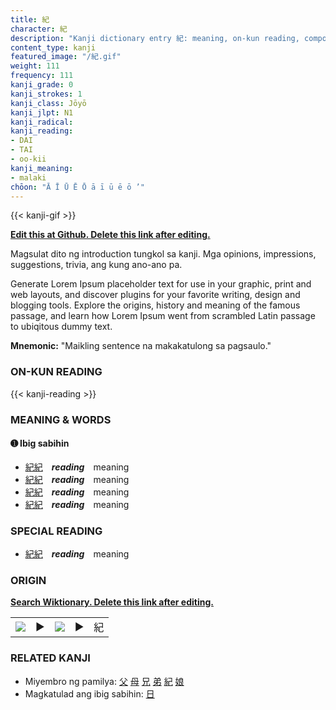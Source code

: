 ```yaml
---
title: 紀
character: 紀
description: "Kanji dictionary entry 紀: meaning, on-kun reading, compounds, origin, related kanji"
content_type: kanji
featured_image: "/紀.gif"
weight: 111
frequency: 111
kanji_grade: 0
kanji_strokes: 1
kanji_class: Jōyō
kanji_jlpt: N1
kanji_radical: 
kanji_reading: 
- DAI
- TAI
- oo-kii
kanji_meaning:
- malaki
chōon: "Ā Ī Ū Ē Ō ā ī ū ē ō ’"
---
```

[//]: # (Don't edit the line below. Kanji animated GIF code is automatically generated.)
{{< kanji-gif >}}

[//]: # (Edit below this line.)

**[Edit this at Github. Delete this link after editing.](https://github.com/tim0g/tim/tree/main/content/kanji/紀/index.md)**

Magsulat dito ng introduction tungkol sa kanji. Mga opinions, impressions, suggestions, trivia, ang kung ano-ano pa.

Generate Lorem Ipsum placeholder text for use in your graphic, print and web layouts, and discover plugins for your favorite writing, design and blogging tools. Explore the origins, history and meaning of the famous passage, and learn how Lorem Ipsum went from scrambled Latin passage to ubiqitous dummy text.
 
**Mnemonic:** "Maikling sentence na makakatulong sa pagsaulo."

### ON-KUN READING

[//]: # (Don't edit the line below. ON-KUN READING code is automatically generated.)
{{< kanji-reading >}}

### MEANING & WORDS

#### ➊ **Ibig sabihin**
  - [紀](../紀)[紀](../紀)　***reading***　meaning
  - [紀](../紀)[紀](../紀)　***reading***　meaning
  - [紀](../紀)[紀](../紀)　***reading***　meaning
  - [紀](../紀)[紀](../紀)　***reading***　meaning

### SPECIAL READING
  - [紀](../紀)[紀](../紀)　***reading***　meaning

### ORIGIN

**[Search Wiktionary. Delete this link after editing.](https://wiktionary.org/wiki/紀)**
<table class="kanji-table"><tr><td>
<img src="60px-紀-bronze.svg.png">
</td><td>▶</td><td>
<img src="60px-紀-oracle.svg.png">
</td><td>▶</td>
<td class="kanji-origin">紀</td>
</tr></table>

### RELATED KANJI
- Miyembro ng pamilya: [父](../父) [母](../母) [兄](../兄) [弟](../弟) [紀](../紀) [娘](../娘)
- Magkatulad ang ibig sabihin: [日](../日)
